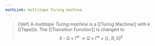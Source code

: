 ```yaml
---
mathLink: multitape Turing machine
---
```

>[!def]
>A *multitape Turing machine* is a [[Turing Machine]] with $k$ [[Tape]]s. The [[Transition Function]] is changed to $$\delta:Q\times \Gamma^{k}\rightarrow Q\times \Gamma^{k}\times\{L,R,S\}^{k}$$

